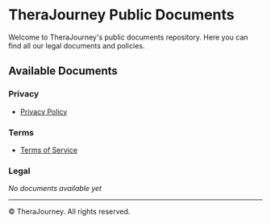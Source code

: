 # TheraJourney Public Documents

Welcome to TheraJourney's public documents repository. Here you can find all our legal documents and policies.

## Available Documents

### Privacy

- [Privacy Policy](pages/privacy/privacy-policy.md)

### Terms

- [Terms of Service](pages/terms/terms-of-service.md)

### Legal

_No documents available yet_

---

© TheraJourney. All rights reserved.
